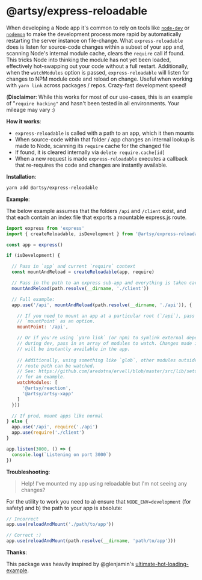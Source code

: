 # @artsy/express-reloadable

When developing a Node app it's common to rely on tools like [`node-dev`](https://github.com/fgnass/node-dev) or [`nodemon`](https://github.com/remy/nodemon) to make the development process more rapid by automatically restarting the server instance on file-change. What `express-reloadable` does is listen for source-code changes within a subset of your app and, scanning Node's internal module cache, clears the `require` call if found. This tricks Node into thinking the module has not yet been loaded, effectively hot-swapping out your code without a full restart. Additionally, when the `watchModules` option is passed, `express-reloadable` will listen for changes to NPM module code and reload on change. Useful when working with `yarn link` across packages / repos. Crazy-fast development speed!

(**Disclaimer**: While this works for most of our use-cases, this is an example of "`require hacking"` and hasn't been tested in all environments. Your mileage may vary :)

**How it works**:
- `express-reloadable` is called with a path to an app, which it then mounts
- When source-code within that folder / app changes an internal lookup is made to Node, scanning its `require` cache for the changed file
- If found, it is cleared internally via `delete require.cache[id]`
- When a new request is made `express-reloadable` executes a callback that re-requires the code and changes are instantly available.

**Installation**:

```sh
yarn add @artsy/express-reloadable
```

**Example**:

The below example assumes that the folders `/api` and `/client` exist, and that each contain an index file that exports a mountable express.js route.

```js
import express from 'express'
import { createReloadable, isDevelopment } from '@artsy/express-reloadable'

const app = express()

if (isDevelopment) {

  // Pass in `app` and current `require` context
  const mountAndReload = createReloadable(app, require)

  // Pass in the path to an express sub-app and everything is taken care of
  mountAndReload(path.resolve(__dirname, './client'))

  // Full example:
  app.use('/api', mountAndReload(path.resolve(__dirname, './api')), {

    // If you need to mount an app at a particular root (`/api`), pass in
    // `mountPoint` as an option.
    mountPoint: '/api',

    // Or if you're using `yarn link` (or npm) to symlink external dependencies
    // during dev, pass in an array of modules to watch. Changes made internally
    // will be instantly available in the app. 
    
    // Additionally, using something like `glob`, other modules outside of express 
    // route path can be watched.
    // See: https://github.com/aredotna/ervell/blob/master/src/lib/setup.coffee#L164-L169
    // for an example.
    watchModules: [
      '@artsy/reaction',
      '@artsy/artsy-xapp'
    ]
  }))

  // If prod, mount apps like normal
} else {
  app.use('/api', require('./api')
  app.use(require('./client')
}

app.listen(3000, () => {
  console.log(`Listening on port 3000`)
})
```

**Troubleshooting**:

> Help! I've mounted my app using reloadable but I'm not seeing any changes?

For the utility to work you need to a) ensure that `NODE_ENV=development` (for safety) and b) the path to your app is absolute:

```js
// Incorrect
app.use(reloadAndMount('./path/to/app'))

// Correct :)
app.use(reloadAndMount(path.resolve(__dirname, 'path/to/app')))
```

**Thanks**:

This package was heavily inspired by @glenjamin's [ultimate-hot-loading-example](https://github.com/glenjamin/ultimate-hot-reloading-example).
